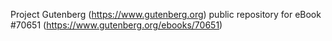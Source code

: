 Project Gutenberg (https://www.gutenberg.org) public repository for
eBook #70651 (https://www.gutenberg.org/ebooks/70651)
